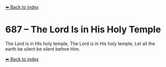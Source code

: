 [⬅️ Back to index](../README.md)

# 687 – The Lord Is in His Holy Temple

The Lord is in HIs holy temple,
The Lord is in His holy temple,
Let all the earth be silent
be silent before Him.

[⬅️ Back to index](../README.md)
